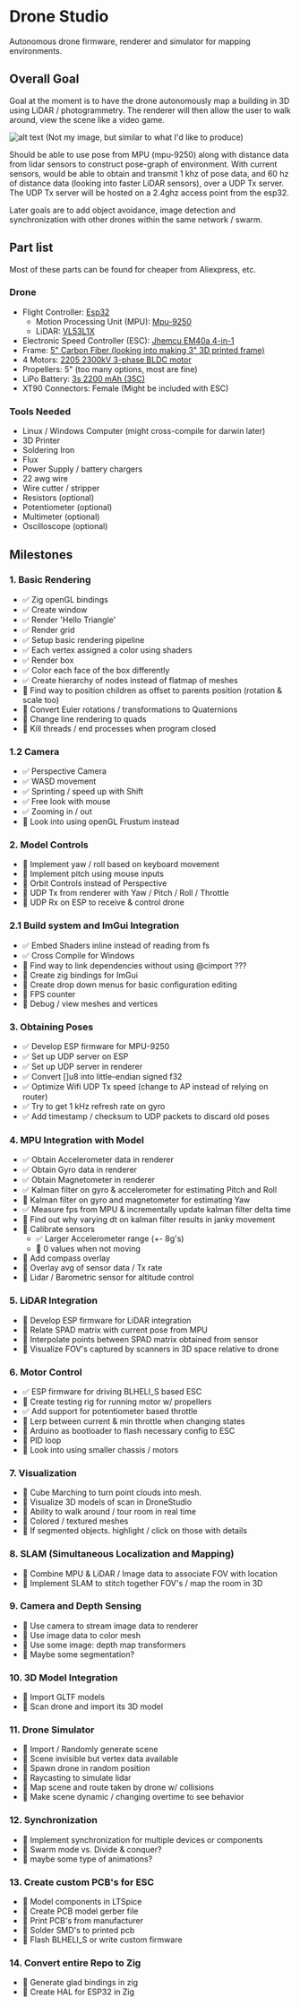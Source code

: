 # Drone Studio

Autonomous drone firmware, renderer and simulator for mapping environments.

## Overall Goal

Goal at the moment is to have the drone autonomously map a building in 3D using LiDAR / photogrammetry. The renderer will then allow the user to walk around, view the scene like a video game. 

![alt text](https://github.com/Eykam/DroneStudio/blob/main/assets/hero.png)
(Not my image, but similar to what I'd like to produce)

Should be able to use pose from MPU (mpu-9250) along with distance data from lidar sensors to construct pose-graph of environment. With current sensors, would be able to obtain and transmit 1 khz of pose data, and 60 hz of distance data (looking into faster LiDAR sensors), over a UDP Tx server. The UDP Tx server will be hosted on a 2.4ghz access point from the esp32.

Later goals are to add object avoidance, image detection and synchronization with other drones within the same network / swarm.

## Part list
Most of these parts can be found for cheaper from Aliexpress, etc.

### Drone
- Flight Controller: [Esp32](https://www.amazon.com/dp/B09GK74F7N?ref=ppx_yo2ov_dt_b_fed_asin_title)
  - Motion Processing Unit (MPU): [Mpu-9250](https://www.amazon.com/dp/B01I1J0Z7Y?ref=ppx_yo2ov_dt_b_fed_asin_title)
  - LiDAR: [VL53L1X](https://www.amazon.com/dp/B0CLDKMGZR?ref=ppx_yo2ov_dt_b_fed_asin_title)
- Electronic Speed Controller (ESC): [Jhemcu EM40a 4-in-1](https://www.aliexpress.us/item/2255799889128915.html?spm=a2g0o.productlist.main.1.3c37q24Bq24BjE&algo_pvid=f9d88402-ce9d-4e3c-a412-ddb82016e26e&algo_exp_id=f9d88402-ce9d-4e3c-a412-ddb82016e26e-2&pdp_npi=4%40dis%21USD%2123.99%2116.79%21%21%2123.99%2116.79%21%402103245417303536374263010edcc3%2112000024266524726%21sea%21US%216164672369%21X&curPageLogUid=e6vfdxoFeAjy&utparam-url=scene%3Asearch%7Cquery_from%3A)
- Frame: [5" Carbon Fiber (looking into making 3" 3D printed frame)](https://www.aliexpress.us/item/3256806814368043.html?spm=a2g0o.productlist.main.17.56a134f3a8JusT&algo_pvid=1ff9789c-b6ee-44c9-9c11-23c2d6d53f0c&algo_exp_id=1ff9789c-b6ee-44c9-9c11-23c2d6d53f0c-9&pdp_npi=4%40dis%21USD%2125.86%2115.26%21%21%2125.86%2115.26%21%402103209b17303538958174736ead90%2112000039007991042%21sea%21US%216164672369%21X&curPageLogUid=XdxX0TVz20sx&utparam-url=scene%3Asearch%7Cquery_from%3A)
- 4 Motors: [2205 2300kV 3-phase BLDC motor](https://www.aliexpress.us/item/3256806367616768.html?spm=a2g0o.productlist.main.3.3184ZtfdZtfd8D&algo_pvid=d8c1175d-6549-49c9-9d73-1175be48bbf3&algo_exp_id=d8c1175d-6549-49c9-9d73-1175be48bbf3-1&pdp_npi=4%40dis%21USD%2111.69%216.90%21%21%2111.69%216.90%21%402101c5a717303537115667019ee4af%2112000037653045149%21sea%21US%216164672369%21X&curPageLogUid=LovAIBWsRDjV&utparam-url=scene%3Asearch%7Cquery_from%3A)
- Propellers: 5" (too many options, most are fine)
- LiPo Battery: [3s 2200 mAh (35C)](https://www.amazon.com/dp/B0CS2YZCYD?ref=ppx_yo2ov_dt_b_fed_asin_title)
- XT90 Connectors: Female (Might be included with ESC)

### Tools Needed
- Linux / Windows Computer (might cross-compile for darwin later)
- 3D Printer
- Soldering Iron
- Flux
- Power Supply / battery chargers
- 22 awg wire
- Wire cutter / stripper
- Resistors (optional)
- Potentiometer (optional)
- Multimeter (optional)
- Oscilloscope (optional)


## Milestones

### 1. Basic Rendering

- :white_check_mark: Zig openGL bindings
- :white_check_mark: Create window
- :white_check_mark: Render 'Hello Triangle'
- :white_check_mark: Render grid
- :white_check_mark: Setup basic rendering pipeline
- :white_check_mark: Each vertex assigned a color using shaders
- :white_check_mark: Render box
- :white_check_mark: Color each face of the box differently
- :white_check_mark: Create hierarchy of nodes instead of flatmap of meshes
- :white_square_button: Find way to position children as offset to parents position (rotation & scale too)
- :white_square_button: Convert Euler rotations / transformations to Quaternions
- :white_square_button: Change line rendering to quads
- :white_square_button: Kill threads / end processes when program closed

### 1.2 Camera

- :white_check_mark: Perspective Camera
- :white_check_mark: WASD movement
- :white_check_mark: Sprinting / speed up with Shift
- :white_check_mark: Free look with mouse
- :white_check_mark: Zooming in / out
- :white_square_button: Look into using openGL Frustum instead

### 2. Model Controls 

- :white_square_button: Implement yaw / roll based on keyboard movement
- :white_square_button: Implement pitch using mouse inputs
- :white_square_button: Orbit Controls instead of Perspective
- :white_square_button: UDP Tx from renderer with Yaw / Pitch / Roll / Throttle
- :white_square_button: UDP Rx on ESP to receive & control drone

### 2.1 Build system and ImGui Integration

- :white_check_mark: Embed Shaders inline instead of reading from fs
- :white_check_mark: Cross Compile for Windows
- :white_square_button: Find way to link dependencies without using @cimport ???
- :white_square_button: Create zig bindings for ImGui
- :white_square_button: Create drop down menus for basic configuration editing 
- :white_square_button: FPS counter
- :white_square_button: Debug / view meshes and vertices

### 3. Obtaining Poses

- :white_check_mark: Develop ESP firmware for MPU-9250
- :white_check_mark: Set up UDP server on ESP
- :white_check_mark: Set up UDP server in renderer 
- :white_check_mark: Convert []u8 into little-endian signed f32
- :white_check_mark: Optimize Wifi UDP Tx speed (change to AP instead of relying on router)
- :white_check_mark: Try to get 1 kHz refresh rate on gyro
- :white_check_mark: Add timestamp / checksum to UDP packets to discard old poses

### 4. MPU Integration with Model

- :white_check_mark: Obtain Accelerometer data in renderer
- :white_check_mark: Obtain Gyro data in renderer
- :white_check_mark: Obtain Magnetometer in renderer
- :white_check_mark: Kalman filter on gyro & accelerometer for estimating Pitch and Roll
- :white_square_button: Kalman filter on gyro and magnetometer for estimating Yaw
- :white_check_mark: Measure fps from MPU & incrementally update kalman filter delta time
- :white_square_button: Find out why varying dt on kalman filter results in janky movement
- :white_square_button: Calibrate sensors
    - :white_check_mark: Larger Accelerometer range (+- 8g's)
    - :white_square_button: 0 values when not moving
- :white_square_button: Add compass overlay
- :white_square_button: Overlay avg of sensor data / Tx rate
- :white_square_button: Lidar / Barometric sensor for altitude control

### 5. LiDAR Integration

- :white_square_button: Develop ESP firmware for LiDAR integration
- :white_square_button: Relate SPAD matrix with current pose from MPU
- :white_square_button: Interpolate points between SPAD matrix obtained from sensor
- :white_square_button: Visualize FOV's captured by scanners in 3D space relative to drone

### 6. Motor Control
- :white_check_mark: ESP firmware for driving BLHELI_S based ESC
- :white_square_button: Create testing rig for running motor w/ propellers
- :white_check_mark: Add support for potentiometer based throttle
- :white_square_button: Lerp between current & min throttle when changing states
- :white_square_button: Arduino as bootloader to flash necessary config to ESC
- :white_square_button: PID loop
- :white_square_button: Look into using smaller chassis / motors

### 7. Visualization

- :white_square_button: Cube Marching to turn point clouds into mesh.
- :white_square_button: Visualize 3D models of scan in DroneStudio
- :white_square_button: Ability to walk around / tour room in real time
- :white_square_button: Colored / textured meshes
- :white_square_button: If segmented objects. highlight / click on those with details

### 8. SLAM (Simultaneous Localization and Mapping)

- :white_square_button: Combine MPU & LiDAR / Image data to associate FOV with location
- :white_square_button: Implement SLAM to stitch together FOV's / map the room in 3D

### 9. Camera and Depth Sensing

- :white_square_button: Use camera to stream image data to renderer
- :white_square_button: Use image data to color mesh
- :white_square_button: Use some image: depth map transformers
- :white_square_button: Maybe some segmentation? 

### 10. 3D Model Integration

- :white_square_button: Import GLTF models
- :white_square_button: Scan drone and import its 3D model

### 11. Drone Simulator

- :white_square_button: Import / Randomly generate scene
- :white_square_button: Scene invisible but vertex data available
- :white_square_button: Spawn drone in random position
- :white_square_button: Raycasting to simulate lidar
- :white_square_button: Map scene and route taken by drone w/ collisions
- :white_square_button: Make scene dynamic / changing overtime to see behavior

### 12. Synchronization

- :white_square_button: Implement synchronization for multiple devices or components
- :white_square_button: Swarm mode vs. Divide & conquer?
- :white_square_button: maybe some type of animations?


### 13. Create custom PCB's for ESC

- :white_square_button: Model components in LTSpice
- :white_square_button: Create PCB model gerber file
- :white_square_button: Print PCB's from manufacturer
- :white_square_button: Solder SMD's to printed pcb
- :white_square_button: Flash BLHELI_S or write custom firmware


### 14. Convert entire Repo to Zig

- :white_square_button: Generate glad bindings in zig
- :white_square_button: Create HAL for ESP32 in Zig
